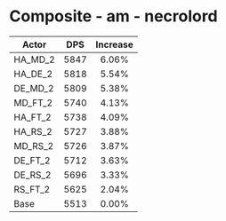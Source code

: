 # Composite - am - necrolord
| Actor | DPS | Increase |
|---|:---:|:---:|
|HA_MD_2|5847|6.06%|
|HA_DE_2|5818|5.54%|
|DE_MD_2|5809|5.38%|
|MD_FT_2|5740|4.13%|
|HA_FT_2|5738|4.09%|
|HA_RS_2|5727|3.88%|
|MD_RS_2|5726|3.87%|
|DE_FT_2|5712|3.63%|
|DE_RS_2|5696|3.33%|
|RS_FT_2|5625|2.04%|
|Base|5513|0.00%|
